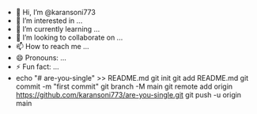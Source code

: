 - 👋 Hi, I’m @karansoni773
- 👀 I’m interested in ...
- 🌱 I’m currently learning ...
- 💞️ I’m looking to collaborate on ...
- 📫 How to reach me ...
- 😄 Pronouns: ...
- ⚡ Fun fact: ...
- echo "# are-you-single" >> README.md git init git add README.md git commit -m "first commit" git branch -M main git remote add origin https://github.com/karansoni773/are-you-single.git git push -u origin main
